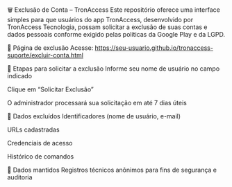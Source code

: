 🗑️ Exclusão de Conta – TronAccess
Este repositório oferece uma interface simples para que usuários do app TronAccess, desenvolvido por TronAccess Tecnologia, possam solicitar a exclusão de suas contas e dados pessoais conforme exigido pelas políticas da Google Play e da LGPD.

🔗 Página de exclusão
Acesse: https://seu-usuario.github.io/tronaccess-suporte/excluir-conta.html

🧾 Etapas para solicitar a exclusão
Informe seu nome de usuário no campo indicado

Clique em “Solicitar Exclusão”

O administrador processará sua solicitação em até 7 dias úteis

🧹 Dados excluídos
Identificadores (nome de usuário, e-mail)

URLs cadastradas

Credenciais de acesso

Histórico de comandos

🔐 Dados mantidos
Registros técnicos anônimos para fins de segurança e auditoria
